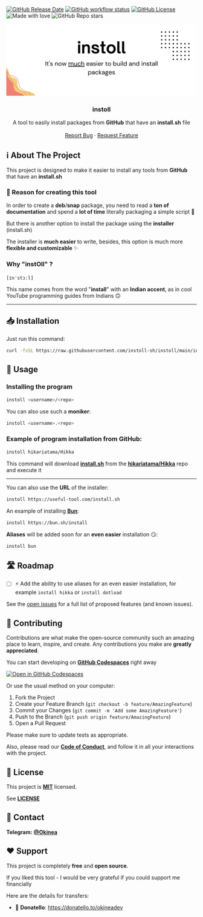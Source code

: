 <!-- markdownlint-disable no-inline-html first-line-h1 -->

[![GitHub Release Date][github-release-date]][github-release-page]
[![GitHub workflow status][github-workflow-status]][github-workflow-runs]
[![GitHub License][github-license]](LICENSE)
![Made with love][made-with-love]
![GitHub Repo stars][github-stars]

<div align="center">
  <a href="https://github.com/instoll-sh/instoll">
    <img src="public/logo-light.png" alt="Logo">
  </a>

<h3 align="center">instoll</h3>

  <p align="center">
    A tool to easily install packages from <b>GitHub</b> that have an <b>install.sh</b> file
    <br />
    <br />
    <a href="https://github.com/instoll-sh/instoll/issues/new?labels=bug&template=bug-report---.md">Report Bug</a>
    ·
    <a href="https://github.com/instoll-sh/instoll/issues/new?labels=enhancement&template=feature-request---.md">Request Feature</a>
  </p>
</div>

<!-- ABOUT THE PROJECT -->
## ℹ️ About The Project

This project is designed to make it easier to install any tools from **GitHub** that have an **install.sh**

### 🤔 Reason for creating this tool

In order to create a **deb**/**snap** package, you need to read a **ton of documentation** and spend a **lot of time** literally packaging a simple script 🥵

But there is another option to install the package using the **installer** (install.sh)

The installer is **much easier** to write, besides, this option is much more **flexible and customizable** ✨

### Why "instOll" ?

`[ɪnˈstɔːl]`

This name comes from the word "**install**" with an **Indian accent**, as in cool YouTube programming guides from Indians 🙃

---

## 📥 Installation

Just run this command:

```bash
curl -fsSL https://raw.githubusercontent.com/instoll-sh/instoll/main/install.sh | bash
```

## 🚀 Usage

### Installing the program

```bash
instoll <username>/<repo>
```

You can also use such a **moniker**:

```bash
instoll <username>.<repo>
```

<!-- markdownlint-disable MD026 -->
### Example of program installation from **GitHub**:

```bash
instoll hikariatama/Hikka
```

This command will download [**install.sh**](https://github.com/hikariatama/Hikka/blob/master/install.sh) from the [**hikariatama/Hikka**](https://github.com/hikariatama/Hikka) repo and execute it

---

You can also use the **URL** of the installer:

```bash
instoll https://useful-tool.com/install.sh
```

An example of installing [**Bun**](https://bun.sh):

```bash
instoll https://bun.sh/install
```

**Aliases** will be added soon for an **even easier** installation 😏:

```bash
instoll bun
```

## 🛣️ Roadmap

- [ ] ⚡ Add the ability to use aliases for an even easier installation, for example `install hikka` or `install dotload`

See the [open issues](https://github.com/instoll-sh/instoll/issues) for a full list of proposed features (and known issues).

## 🤝 Contributing

Contributions are what make the open-source community such an amazing place to learn, inspire, and create. Any contributions you make are **greatly appreciated**.

You can start developing on [**GitHub Codespaces**][codespaces-link] right away

[![Open in GitHub Codespaces](https://github.com/codespaces/badge.svg)](https://codespaces.new/instoll-sh/instoll?quickstart=1)

Or use the usual method on your computer:

1. Fork the Project
2. Create your Feature Branch (`git checkout -b feature/AmazingFeature`)
3. Commit your Changes (`git commit -m 'Add some AmazingFeature'`)
4. Push to the Branch (`git push origin feature/AmazingFeature`)
5. Open a Pull Request

Please make sure to update tests as appropriate.

Also, please read our [**Code of Conduct**](CODE_OF_CONDUCT.md), and follow it in all your interactions with the project.

## 📝 License

This project is [**MIT**][mit-license-link] licensed.

See [**LICENSE**](LICENSE)

## 📨 Contact

**Telegram:** [**@Okinea**][telegram-link]

## ❤️ Support

This project is completely **free** and **open source**.

If you liked this tool - I would be very grateful if you could support me financially

Here are the details for transfers:

- 🍩 **Donatello**: <https://donatello.to/okineadev>

<!-- MARKDOWN LINKS & IMAGES -->
<!-- https://www.markdownguide.org/basic-syntax/#reference-style-links -->
[github-release-date]: https://img.shields.io/github/release-date/instoll-sh/instoll
[github-release-page]: https://github.com/instoll-sh/instoll/releases/latest
[github-workflow-status]: https://github.com/instoll-sh/instoll/actions/workflows/release.yml/badge.svg
[github-workflow-runs]: https://github.com/instoll-sh/instoll/actions/workflows/release.yml
[github-license]: https://img.shields.io/github/license/instoll-sh/instoll
[made-with-love]: https://img.shields.io/badge/made_with-%E2%9D%A4%EF%B8%8F-white
[github-stars]: https://img.shields.io/github/stars/instoll-sh/instoll
[codespaces-link]: https://github.com/features/codespaces
[telegram-link]: https://t.me/okinea
[mit-license-link]: https://opensource.org/license/MIT
